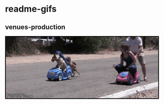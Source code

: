# readme-gifs

## venues-production

<img src="https://github.com/Mary-Tyler-Moore/readme-gifs/blob/master/venues-production/puppy-race.gif?raw=true" width="1000" />
